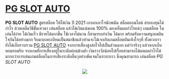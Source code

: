 # <a href="https://pgslot789g.org/">PG SLOT AUTO</a>
<b>PG SLOT AUTO</b> สูตรสล็อต ให้ได้เงิน ปี 2021 เอาอกเอาใจนักพนัน สล็อตออนไลน์ สายลงทุนได้กำไร ด้วยเคล็ดวิธีขั้นเทวดา เล่นสล็อต แล้วได้เงินแน่นอน 100% มองเห็นผลกำไรแน่ๆ เกมสล็อต ในเล่นได้ง่าย ได้เงินเร็ว มีรายได้มากขึ้น ใช้เวลาไม่นาน ก็สามารถทำเงิน ได้มาก พร้อมรับความสนุกเพลินใจกันได้อย่างมาก รีบมาลงทะเบียนเป็นสมาชิกแล้วท่านจะได้เจอกับเกมสล็อตบันเทิงใจๆที่ ทั้งพวกเรายังได้เก็บรวบรวม <a href="https://pgslot789g.org/">PG SLOT AUTO</a> จากการเสี่ยงสูงล่อใจไปเป็นส่วนมาก แต่ว่าจริงๆ แล้วหากเก็บหอมรอมริบ จากเกมที่การเสี่ยงอยู่ในระดับค่อนข้างต่ำ เงินรางวัลน้อยไปเรื่อยสามารถได้ผลผลกำไรได้มากกว่าการเล่นเกมสล็อตในการเสี่ยงระดับอื่นๆอย่างชัดเจนในระยะยาว ซึ่งคุณสามารถ เล่นสล็อต <i> PG SLOT AUTO </i>
<center><a href="https://pgslot789g.org/">
<img src="https://www.img.in.th/images/fe98655aca9d3784f5bdd03ad9601ca5.png"></a></center>
